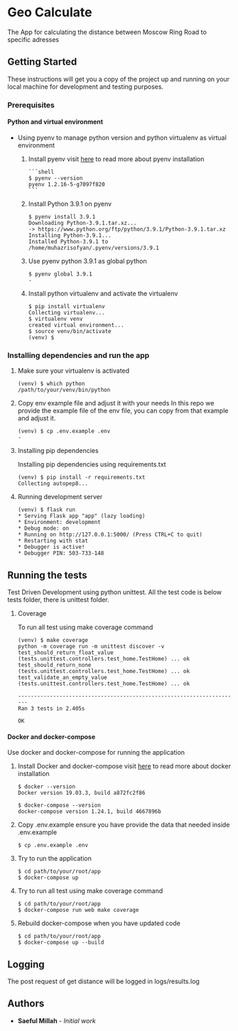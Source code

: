# Geo Calculate

The App for calculating the distance between Moscow Ring Road to specific adresses

## Getting Started

These instructions will get you a copy of the project up and running on your local machine for development and testing purposes.

### Prerequisites

<!-- * Python 3.9.1

visit [here](https://realpython.com/installing-python/) to read more about python installation

```shell-script
$ python --version
Python 3.9.1
``` -->

#### Python and virtual environment

- Using pyenv to manage python version and python virtualenv as virtual environment

  1.  Install pyenv
      visit [here](https://github.com/pyenv/pyenv) to read more about pyenv installation

          ```shell
          $ pyenv --version
          pyenv 1.2.16-5-g7097f820
          ```

  2.  Install Python 3.9.1 on pyenv

      ```shell
      $ pyenv install 3.9.1
      Downloading Python-3.9.1.tar.xz...
      -> https://www.python.org/ftp/python/3.9.1/Python-3.9.1.tar.xz
      Installing Python-3.9.1...
      Installed Python-3.9.1 to /home/muhazrisofyan/.pyenv/versions/3.9.1
      ```

  3.  Use pyenv python 3.9.1 as global python

      ```shell
      $ pyenv global 3.9.1
      -
      ```

  4.  Install python virtualenv and activate the virtualenv

      ```shell
      $ pip install virtualenv
      Collecting virtualenv...
      $ virtualenv venv
      created virtual environment...
      $ source venv/bin/activate
      (venv) $
      ```

### Installing dependencies and run the app

1. Make sure your virtualenv is activated

   ```shell
   (venv) $ which python
   /path/to/your/venv/bin/python
   ```

2. Copy env example file and adjust it with your needs
   In this repo we provide the example file of the env file, you can copy from that example and adjust it.

   ```shell
   (venv) $ cp .env.example .env
   -
   ```

3. Installing pip dependencies

   Installing pip dependencies using requirements.txt

   ```shell
   (venv) $ pip install -r requirements.txt
   Collecting autopep8...
   ```

4. Running development server

   ```shell
   (venv) $ flask run
   * Serving Flask app "app" (lazy loading)
   * Environment: development
   * Debug mode: on
   * Running on http://127.0.0.1:5000/ (Press CTRL+C to quit)
   * Restarting with stat
   * Debugger is active!
   * Debugger PIN: 503-733-148
   ```

## Running the tests

Test Driven Development using python unittest. All the test code is below tests folder, there is unittest folder.

1. Coverage

   To run all test using make coverage command

   ```shell
   (venv) $ make coverage
   python -m coverage run -m unittest discover -v
   test_should_return_float_value (tests.unittest.controllers.test_home.TestHome) ... ok
   test_should_return_none (tests.unittest.controllers.test_home.TestHome) ... ok
   test_validate_an_empty_value (tests.unittest.controllers.test_home.TestHome) ... ok

   ----------------------------------------------------------------------
   Ran 3 tests in 2.405s

   OK
   ```

#### Docker and docker-compose

Use docker and docker-compose for running the application

1. Install Docker and docker-compose
   visit [here](https://docs.docker.com/) to read more about docker installation

   ```shell
   $ docker --version
   Docker version 19.03.3, build a872fc2f86

   $ docker-compose --version
   docker-compose version 1.24.1, build 4667896b
   ```

2. Copy .env.example
   ensure you have provide the data that needed inside .env.example

   ```shell
   $ cp .env.example .env
   ```

3. Try to run the application

   ```shell
   $ cd path/to/your/root/app
   $ docker-compose up
   ```

4. Try to run all test using make coverage command

   ```shell
   $ cd path/to/your/root/app
   $ docker-compose run web make coverage
   ```

5. Rebuild docker-compose when you have updated code

   ```shell
   $ cd path/to/your/root/app
   $ docker-compose up --build
   ```

## Logging

The post request of get distance will be logged in logs/results.log

## Authors

- **Saeful Millah** - _Initial work_
